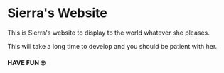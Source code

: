 # Sierra's Website

This is Sierra's website to display to the world whatever she pleases.

This will take a long time to develop and you should be patient with her.

#### HAVE FUN :nerd_face:
